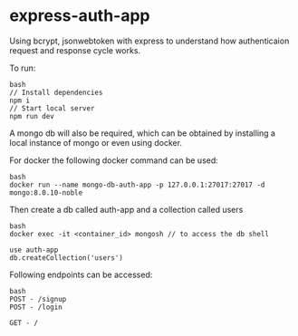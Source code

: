 # express-auth-app

Using bcrypt, jsonwebtoken with express to understand how authenticaion request and response cycle works.

To run:

```
bash
// Install dependencies
npm i 
// Start local server
npm run dev
```

A mongo db will also be required, which can be obtained by installing a local instance of mongo or even using docker.

For docker the following docker command can be used:

```
bash
docker run --name mongo-db-auth-app -p 127.0.0.1:27017:27017 -d mongo:8.0.10-noble
```

Then create a db called auth-app and a collection called users

```
bash
docker exec -it <container_id> mongosh // to access the db shell

use auth-app
db.createCollection('users')
```

Following endpoints can be accessed:

```
bash
POST - /signup
POST - /login

GET - /
```